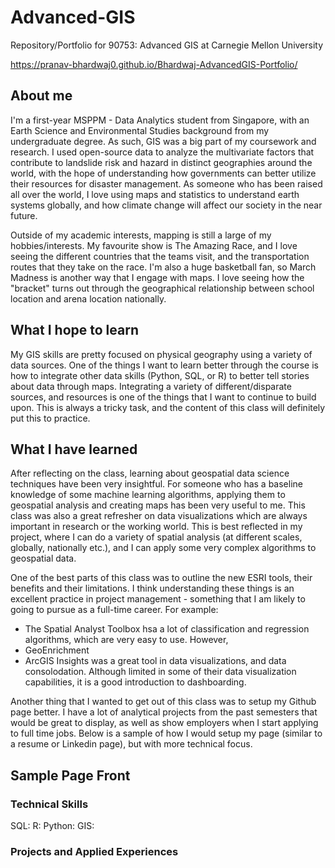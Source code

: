 # Advanced-GIS
Repository/Portfolio for 90753: Advanced GIS at Carnegie Mellon University

https://pranav-bhardwaj0.github.io/Bhardwaj-AdvancedGIS-Portfolio/

## About me
I'm a first-year MSPPM - Data Analytics student from Singapore, with an Earth Science and Environmental Studies background from my undergraduate degree. As such, GIS was a big part of my coursework and research. I used open-source data to analyze the multivariate factors that contribute to landslide risk and hazard in distinct geographies around the world, with the hope of understanding how governments can better utilize their resources for disaster management. As someone who has been raised all over the world, I love using maps and statistics to understand earth systems globally, and how climate change will affect our society in the near future.

Outside of my academic interests, mapping is still a large of my hobbies/interests. My favourite show is The Amazing Race, and I love seeing the different countries that the teams visit, and the transportation routes that they take on the race. I'm also a huge basketball fan, so March Madness is another way that I engage with maps. I love seeing how the "bracket" turns out through the geographical relationship between school location and arena location nationally. 

## What I hope to learn
My GIS skills are pretty focused on physical geography using a variety of data sources. One of the things I want to learn better through the course is how to integrate other data skills (Python, SQL, or R) to better tell stories about data through maps. Integrating a variety of different/disparate sources, and resources is one of the things that I want to continue to build upon. This is always a tricky task, and the content of this class will definitely put this to practice. 

## What I have learned
After reflecting on the class, learning about geospatial data science techniques have been very insightful. For someone who has a baseline knowledge of some machine learning algorithms, applying them to geospatial analysis and creating maps has been very useful to me. This class was also a great refresher on data visualizations which are always important in research or the working world. This is best reflected in my project, where I can do a variety of spatial analysis (at different scales, globally, nationally etc.), and I can apply some very complex algorithms to geospatial data. 

One of the best parts of this class was to outline the new ESRI tools, their benefits and their limitations. I think understanding these things is an excellent practice in project management - something that I am likely to going to pursue as a full-time career. For example: 
- The Spatial Analyst Toolbox hsa a lot of classification and regression algorithms, which are very easy to use. However, 
- GeoEnrichment
- ArcGIS Insights was a great tool in data visualizations, and data consolodation. Although limited in some of their data visualization capabilities, it is a good introduction to dashboarding. 

Another thing that I wanted to get out of this class was to setup my Github page better. I have a lot of analytical projects from the past semesters that would be great to display, as well as show employers when I start applying to full time jobs. Below is a sample of how I would setup my page (similar to a resume or Linkedin page), but with more technical focus. 

## Sample Page Front
### Technical Skills
SQL: 
R: 
Python: 
GIS: 

### Projects and Applied Experiences
